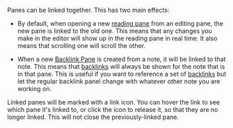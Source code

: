 Panes can be linked together. This has two main effects:

- By default, when opening a new [reading pane](Read%20and%20edit%20modes.md) from an editing pane, the new pane is linked to the old one. This means that any changes you make in the editor will show up in the reading pane in real time. It also means that scrolling one will scroll the other.

- When a new [Backlink Pane](Backlinks#Open%20a%20linked%20backlinks%20pane) is created from a note, it will be linked to that note. This means that [backlinks](backlinks.md) will always be shown for the note that is in that pane. This is useful if you want to reference a set of [backlinks](backlinks.md) but let the regular backlink panel change with whatever other note you are working on.

Linked panes will be marked with a link icon. You can hover the link to see which pane it's linked to, or click the icon to release it, so that they are no longer linked. This will not close the previously-linked pane.
